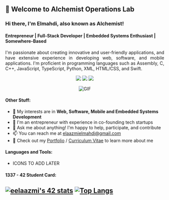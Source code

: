 ## 👋 Welcome to Alchemist Operations Lab

### Hi there, I'm Elmahdi, also known as Alchemist!
#### Entrepreneur | Full-Stack Developer | Embedded Systems Enthusiast | Somewhere-Based

<p align="justify">I'm passionate about creating innovative and user-friendly applications, and have extensive experience in developing web, software, and mobile applications. I'm proficient in programming languages such as Assembly, C, C++, JavaScript, TypeScript, Python, XML, HTML/CSS, and Swift.</p>

<p align="center">
  <a href="https://www.linkedin.com/in/elmahdielaazmi/"><img src="https://img.icons8.com/color/48/000000/linkedin.png"/></a>
  <a href="https://www.instagram.com/elmahdielaazmi/"><img src="https://img.icons8.com/color/48/000000/instagram-new.png"/></a>
  <a href="https://www.facebook.com/elmahdielaazmi"><img src="https://img.icons8.com/color/48/000000/facebook-new.png"/></a>
</p>

<p align="center">
  <img alt="GIF" src="https://i.pinimg.com/originals/68/f3/ff/68f3ff8ddc1699f6234abee4e1d58dd9.gif" />
</p>

#### Other Stuff:

- 🤔 My interests are in **Web, Software, Mobile and Embedded Systems Development**
- 💼 I'm an entrepreneur with experience in co-founding tech startups
- 💬 Ask me about anything! I'm happy to help, participate, and contribute
- 📫 You can reach me at elaazmielmahdi@gmail.com
- 📝 Check out my [Portfolio](https://alcheemiist.github.io/E-Portfolio/) / [Curriculum Vitae](https://www.google.com/cv) to learn more about me

#### Languages and Tools:

- ICONS TO ADD LATER

#### 1337 - 42 Student Card:

[![eelaazmi's 42 stats](https://badge.mediaplus.ma/levi/eelaazmi)](https://github.com/oakoudad/badge42)
[![Top Langs](https://github-readme-stats.vercel.app/api/top-langs/?username=Alcheemiist)](https://github.com/anuraghazra/github-readme-stats)
---

